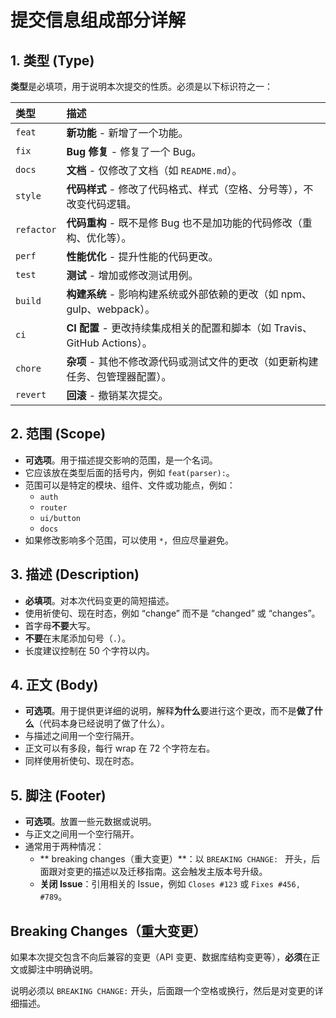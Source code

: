 # 提交信息组成部分详解

## 1. 类型 (Type)

**类型**是必填项，用于说明本次提交的性质。必须是以下标识符之一：

| 类型       | 描述                                                                 |
| :--------- | :------------------------------------------------------------------- |
| `feat`     | **新功能** - 新增了一个功能。                                         |
| `fix`      | **Bug 修复** - 修复了一个 Bug。                                       |
| `docs`     | **文档** - 仅修改了文档（如 `README.md`）。                           |
| `style`    | **代码样式** - 修改了代码格式、样式（空格、分号等），不改变代码逻辑。 |
| `refactor` | **代码重构** - 既不是修 Bug 也不是加功能的代码修改（重构、优化等）。   |
| `perf`     | **性能优化** - 提升性能的代码更改。                                   |
| `test`     | **测试** - 增加或修改测试用例。                                       |
| `build`    | **构建系统** - 影响构建系统或外部依赖的更改（如 npm、gulp、webpack）。|
| `ci`       | **CI 配置** - 更改持续集成相关的配置和脚本（如 Travis、GitHub Actions）。 |
| `chore`    | **杂项** - 其他不修改源代码或测试文件的更改（如更新构建任务、包管理器配置）。 |
| `revert`   | **回滚** - 撤销某次提交。                                             |

## 2. 范围 (Scope)

*   **可选项**。用于描述提交影响的范围，是一个名词。
*   它应该放在类型后面的括号内，例如 `feat(parser):`。
*   范围可以是特定的模块、组件、文件或功能点，例如：
    *   `auth`
    *   `router`
    *   `ui/button`
    *   `docs`
*   如果修改影响多个范围，可以使用 `*`，但应尽量避免。

## 3. 描述 (Description)

*   **必填项**。对本次代码变更的简短描述。
*   使用祈使句、现在时态，例如 “change” 而不是 “changed” 或 “changes”。
*   首字母**不要**大写。
*   **不要**在末尾添加句号（`.`）。
*   长度建议控制在 50 个字符以内。

## 4. 正文 (Body)

*   **可选项**。用于提供更详细的说明，解释**为什么**要进行这个更改，而不是**做了什么**（代码本身已经说明了做了什么）。
*   与描述之间用一个空行隔开。
*   正文可以有多段，每行 wrap 在 72 个字符左右。
*   同样使用祈使句、现在时态。

## 5. 脚注 (Footer)

*   **可选项**。放置一些元数据或说明。
*   与正文之间用一个空行隔开。
*   通常用于两种情况：
    *   ** breaking changes（重大变更）**：以 `BREAKING CHANGE: ` 开头，后面跟对变更的描述以及迁移指南。这会触发主版本号升级。
    *   **关闭 Issue**：引用相关的 Issue，例如 `Closes #123` 或 `Fixes #456, #789`。

## Breaking Changes（重大变更）

如果本次提交包含不向后兼容的变更（API 变更、数据库结构变更等），**必须**在正文或脚注中明确说明。

说明必须以 `BREAKING CHANGE:` 开头，后面跟一个空格或换行，然后是对变更的详细描述。
